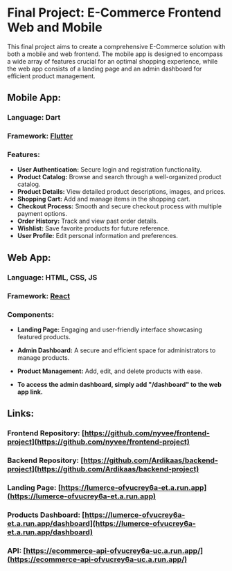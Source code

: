 # Final Project: E-Commerce Frontend Web and Mobile

This final project aims to create a comprehensive E-Commerce solution with both a mobile and web frontend. The mobile app is designed to encompass a wide array of features crucial for an optimal shopping experience, while the web app consists of a landing page and an admin dashboard for efficient product management.

## Mobile App:
### Language: Dart
### Framework: [Flutter](https://flutter.dev/)

### Features:

- **User Authentication:** Secure login and registration functionality.
- **Product Catalog:** Browse and search through a well-organized product catalog.
- **Product Details:** View detailed product descriptions, images, and prices.
- **Shopping Cart:** Add and manage items in the shopping cart.
- **Checkout Process:** Smooth and secure checkout process with multiple payment options.
- **Order History:** Track and view past order details.
- **Wishlist:** Save favorite products for future reference.
- **User Profile:** Edit personal information and preferences.

## Web App:
### Language: HTML, CSS, JS
### Framework: [React](https://react.dev/)

### Components:

- **Landing Page:** Engaging and user-friendly interface showcasing featured products.
- **Admin Dashboard:** A secure and efficient space for administrators to manage products.
- **Product Management:** Add, edit, and delete products with ease.

- **To access the admin dashboard, simply add "/dashboard" to the web app link.**

## Links:
### Frontend Repository: [https://github.com/nyvee/frontend-project](https://github.com/nyvee/frontend-project)
### Backend Repository: [https://github.com/Ardikaas/backend-project](https://github.com/Ardikaas/backend-project)
### Landing Page: [https://lumerce-ofvucrey6a-et.a.run.app](https://lumerce-ofvucrey6a-et.a.run.app)
### Products Dashboard: [https://lumerce-ofvucrey6a-et.a.run.app/dashboard](https://lumerce-ofvucrey6a-et.a.run.app/dashboard)
### API: [https://ecommerce-api-ofvucrey6a-uc.a.run.app/](https://ecommerce-api-ofvucrey6a-uc.a.run.app/)
